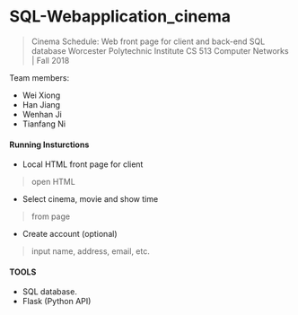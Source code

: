 # SQL-Webapplication_cinema
> Cinema Schedule: Web front page for client and back-end SQL database
> Worcester Polytechnic Institute
> CS 513 Computer Networks | Fall 2018

Team members: 
* Wei Xiong 
* Han Jiang
* Wenhan Ji
* Tianfang Ni

#### Running Insturctions
* Local HTML front page for client
> open HTML
* Select cinema, movie and show time
> from page
* Create account (optional)
> input name, address, email, etc.


#### TOOLS
* SQL database. 
* Flask (Python API)
